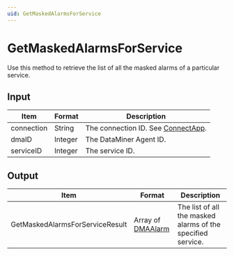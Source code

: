 ```yaml
---
uid: GetMaskedAlarmsForService
---
```


# GetMaskedAlarmsForService

Use this method to retrieve the list of all the masked alarms of a particular service.

## Input

| Item       | Format  | Description                                                                      |
|------------|---------|----------------------------------------------------------------------------------|
| connection | String  | The connection ID. See [ConnectApp](xref:ConnectApp). |
| dmaID      | Integer | The DataMiner Agent ID.                                                          |
| serviceID  | Integer | The service ID.                                                                  |

## Output

| Item | Format | Description |
|--|--|--|
| GetMaskedAlarmsForServiceResult | Array of [DMAAlarm](xref:DMAAlarm) | The list of all the masked alarms of the specified service. |
